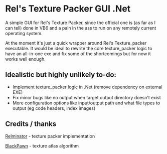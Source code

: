 Rel's Texture Packer GUI .Net
=============================

A simple GUI for Rel's Texture Packer, since the official one is (as far as I can tell) done in VB6 and a pain in the ass to run on any remotely current operating system.

At the moment it's just a quick wrapper around Rel's Texture_packer executable. It would be ideal to rewrite the core texture_packer logic to have an all-in-one exe and fix some of the shortcomings but for now it works well enough.

Idealistic but highly unlikely to-do:
------------------

* Implement texture_packer logic in .Net (remove dependency on external EXE)
* Fix minor bugs like no output when target output directory doesn't exist
* More configuration options like input/output path and what file types to output (eg code headers, index images)

Credits / thanks
------

[Relminator](http://rel.phatcode.net) - texture packer implementation

[BlackPawn](http://www.blackpawn.com/texts/lightmaps/default.html) - texture atlas algorithm